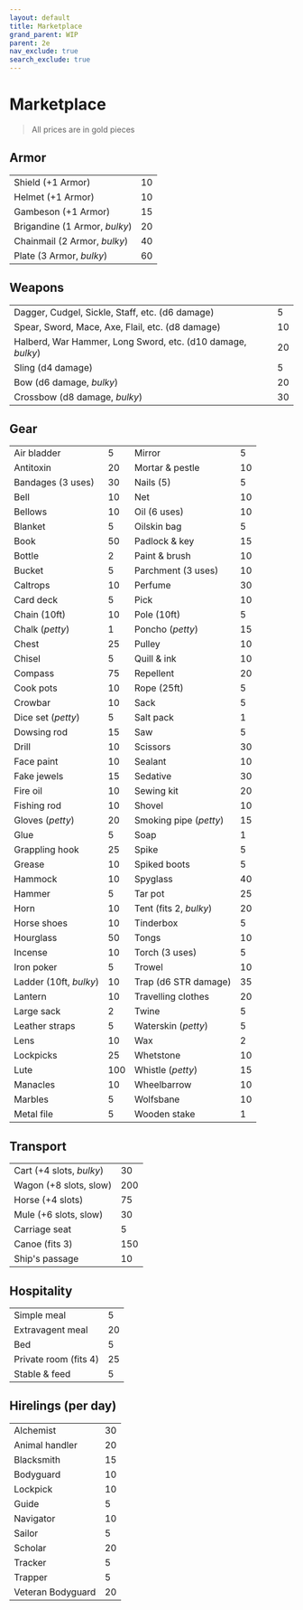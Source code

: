 ```yaml
---
layout: default
title: Marketplace
grand_parent: WIP
parent: 2e
nav_exclude: true
search_exclude: true
---
```


# Marketplace 

> All prices are in gold pieces  

## Armor

|                               |     |
| ----------------------------- | --- |
| Shield (+1 Armor)             | 10  |
| Helmet (+1 Armor)             | 10  |
| Gambeson (+1 Armor)           | 15  |
| Brigandine (1 Armor, _bulky_) | 20  |
| Chainmail (2 Armor, _bulky_)  | 40  |
| Plate (3 Armor, _bulky_)      | 60  |

## Weapons

|                                                              |     |
| ------------------------------------------------------------ | --- |
| Dagger, Cudgel, Sickle,  Staff, etc. (d6  damage)            | 5   |
| Spear, Sword, Mace, Axe,  Flail, etc. (d8 damage)            | 10  |
| Halberd, War Hammer, Long  Sword, etc. (d10 damage, _bulky_) | 20  |
| Sling (d4  damage)                                           | 5   |
| Bow  (d6  damage, _bulky_)                                   | 20  |
| Crossbow (d8  damage, _bulky_)                               | 30  |

## Gear

|                        |     |                        |     |
| ---------------------- | --- | ---------------------- | --- |
| Air bladder            | 5   | Mirror                 | 5   |
| Antitoxin              | 20  | Mortar & pestle        | 10  |
| Bandages (3 uses)      | 30  | Nails (5)              | 5   |
| Bell                   | 10  | Net                    | 10  |
| Bellows                | 10  | Oil (6 uses)           | 10  |
| Blanket                | 5   | Oilskin bag            | 5   |
| Book                   | 50  | Padlock & key          | 15  |
| Bottle                 | 2   | Paint & brush          | 10  |
| Bucket                 | 5   | Parchment (3 uses)     | 10  |
| Caltrops               | 10  | Perfume                | 30  |
| Card deck              | 5   | Pick                   | 10  |
| Chain (10ft)           | 10  | Pole (10ft)            | 5   |
| Chalk (_petty_)        | 1   | Poncho (_petty_)       | 15  |
| Chest                  | 25  | Pulley                 | 10  |
| Chisel                 | 5   | Quill & ink            | 10  |
| Compass                | 75  | Repellent              | 20  |
| Cook pots              | 10  | Rope (25ft)            | 5   |
| Crowbar                | 10  | Sack                   | 5   |
| Dice set (_petty_)     | 5   | Salt pack              | 1   |
| Dowsing rod            | 15  | Saw                    | 5   |
| Drill                  | 10  | Scissors               | 30  |
| Face paint             | 10  | Sealant                | 10  |
| Fake jewels            | 15  | Sedative               | 30  |
| Fire oil               | 10  | Sewing kit             | 20  |
| Fishing rod            | 10  | Shovel                 | 10  |
| Gloves (_petty_)       | 20  | Smoking pipe (_petty_) | 15  |
| Glue                   | 5   | Soap                   | 1   |
| Grappling hook         | 25  | Spike                  | 5   |
| Grease                 | 10  | Spiked boots           | 5   |
| Hammock                | 10  | Spyglass               | 40  |
| Hammer                 | 5   | Tar pot                | 25  |
| Horn                   | 10  | Tent (fits 2, _bulky_) | 20  |
| Horse shoes            | 10  | Tinderbox              | 5   |
| Hourglass              | 50  | Tongs                  | 10  |
| Incense                | 10  | Torch (3 uses)         | 5   |
| Iron poker             | 5   | Trowel                 | 10  |
| Ladder (10ft, _bulky_) | 10  | Trap (d6 STR damage)   | 35  |
| Lantern                | 10  | Travelling clothes     | 20  |
| Large sack             | 2   | Twine                  | 5   |
| Leather straps         | 5   | Waterskin (_petty_)    | 5   |
| Lens                   | 10  | Wax                    | 2   |
| Lockpicks              | 25  | Whetstone              | 10  |
| Lute                   | 100 | Whistle (_petty_)      | 15  |
| Manacles               | 10  | Wheelbarrow            | 10  |
| Marbles                | 5   | Wolfsbane              | 10  |
| Metal file             | 5   | Wooden stake           | 1   |


## Transport

|                          |     |
| ------------------------ | --- |
| Cart (+4 slots, _bulky_) | 30  |
| Wagon (+8 slots, slow)   | 200 |
| Horse (+4 slots)         | 75  |
| Mule (+6 slots, slow)    | 30  |
| Carriage seat            | 5   |
| Canoe (fits 3)           | 150 |
| Ship's passage           | 10  |

## Hospitality

|                       |     |
| --------------------- | --- |
| Simple meal           | 5   |
| Extravagent meal      | 20  |
| Bed                   | 5   |
| Private room (fits 4) | 25  |
| Stable & feed         | 5   |

## Hirelings (per day)

|                   |     |
| ----------------- | --- |
| Alchemist         | 30  |
| Animal handler    | 20  |
| Blacksmith        | 15  |
| Bodyguard         | 10  |
| Lockpick          | 10  |
| Guide             | 5   |
| Navigator         | 10  |
| Sailor            | 5   |
| Scholar           | 20  |
| Tracker           | 5   |
| Trapper           | 5   |
| Veteran Bodyguard | 20  |

